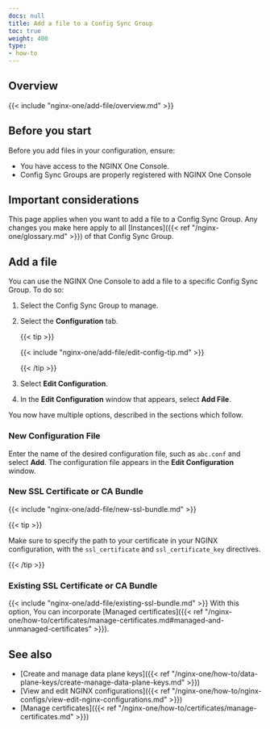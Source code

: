 ```yaml
---
docs: null
title: Add a file to a Config Sync Group
toc: true
weight: 400
type:
- how-to
---
```


## Overview

{{< include "nginx-one/add-file/overview.md" >}}

## Before you start

Before you add files in your configuration, ensure:

- You have access to the NGINX One Console.
- Config Sync Groups are properly registered with NGINX One Console

## Important considerations

This page applies when you want to add a file to a Config Sync Group. Any changes you make here apply to all [Instances]({{< ref "/nginx-one/glossary.md" >}}) of that Config Sync Group.

## Add a file

You can use the NGINX One Console to add a file to a specific Config Sync Group. To do so:

1. Select the Config Sync Group to manage.
1. Select the **Configuration** tab.

   {{< tip >}}

   {{< include "nginx-one/add-file/edit-config-tip.md" >}}

   {{< /tip >}}

1. Select **Edit Configuration**.
1. In the **Edit Configuration** window that appears, select **Add File**.

You now have multiple options, described in the sections which follow.

### New Configuration File

Enter the name of the desired configuration file, such as `abc.conf` and select **Add**. The configuration file appears in the **Edit Configuration** window.

### New SSL Certificate or CA Bundle

{{< include "nginx-one/add-file/new-ssl-bundle.md" >}}

  {{< tip >}}

  Make sure to specify the path to your certificate in your NGINX configuration,
  with the `ssl_certificate` and `ssl_certificate_key` directives.

  {{< /tip >}}

### Existing SSL Certificate or CA Bundle

{{< include "nginx-one/add-file/existing-ssl-bundle.md" >}}
With this option, You can incorporate [Managed certificates]({{< ref "/nginx-one/how-to/certificates/manage-certificates.md#managed-and-unmanaged-certificates" >}}).

## See also

- [Create and manage data plane keys]({{< ref "/nginx-one/how-to/data-plane-keys/create-manage-data-plane-keys.md" >}})
- [View and edit NGINX configurations]({{< ref "/nginx-one/how-to/nginx-configs/view-edit-nginx-configurations.md" >}})
- [Manage certificates]({{< ref "/nginx-one/how-to/certificates/manage-certificates.md" >}})
